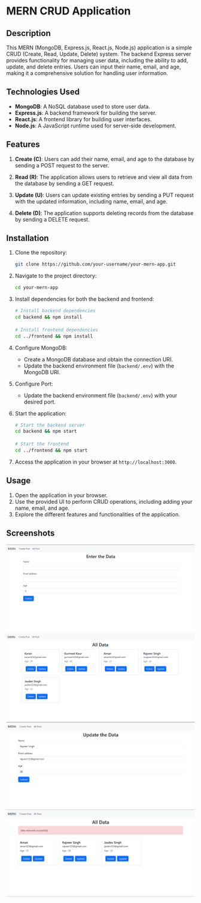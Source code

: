 # MERN CRUD Application

## Description

This MERN (MongoDB, Express.js, React.js, Node.js) application is a simple CRUD (Create, Read, Update, Delete) system. The backend Express server provides functionality for managing user data, including the ability to add, update, and delete entries. Users can input their name, email, and age, making it a comprehensive solution for handling user information.

## Technologies Used

- **MongoDB**: A NoSQL database used to store user data.
- **Express.js**: A backend framework for building the server.
- **React.js**: A frontend library for building user interfaces.
- **Node.js**: A JavaScript runtime used for server-side development.

## Features

1. **Create (C)**: Users can add their name, email, and age to the database by sending a POST request to the server.

2. **Read (R)**: The application allows users to retrieve and view all data from the database by sending a GET request.

3. **Update (U)**: Users can update existing entries by sending a PUT request with the updated information, including name, email, and age.

4. **Delete (D)**: The application supports deleting records from the database by sending a DELETE request.

## Installation

1. Clone the repository:

   ```bash
   git clone https://github.com/your-username/your-mern-app.git
   ```

2. Navigate to the project directory:

   ```bash
   cd your-mern-app
   ```

3. Install dependencies for both the backend and frontend:

   ```bash
   # Install backend dependencies
   cd backend && npm install

   # Install frontend dependencies
   cd ../frontend && npm install
   ```

4. Configure MongoDB:

   - Create a MongoDB database and obtain the connection URI.
   - Update the backend environment file (`backend/.env`) with the MongoDB URI.

5. Configure Port:

   - Update the backend environment file (`backend/.env`) with your desired port.

6. Start the application:

   ```bash
   # Start the backend server
   cd backend && npm start

   # Start the frontend
   cd ../frontend && npm start
   ```

7. Access the application in your browser at `http://localhost:3000`.

## Usage

1. Open the application in your browser.
2. Use the provided UI to perform CRUD operations, including adding your name, email, and age.
3. Explore the different features and functionalities of the application.

## Screenshots

![App Screenshot](./frontend/src/assets/Screenshot1.png)
![App Screenshot](./frontend/src/assets/Screenshot2.png)
![App Screenshot](./frontend/src/assets/Screenshot3.png)
![App Screenshot](./frontend/src/assets/Screenshot4.png)
